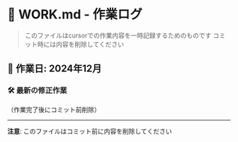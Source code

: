 # 🔧 WORK.md - 作業ログ

> このファイルはcursorでの作業内容を一時記録するためのものです
> コミット時には内容を削除してください

## 📅 作業日: 2024年12月

### 🛠️ 最新の修正作業
（作業完了後にコミット前削除）

---
**注意**: このファイルはコミット前に内容を削除してください 